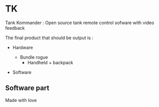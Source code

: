 # TK
Tank Kommander : Open source tank remote control sofware with video feedback

The final product that should be output is :

* Hardware
  * Bundle rogue
     * Handheld + backpack
  
* Software
## Software part

Made with love
